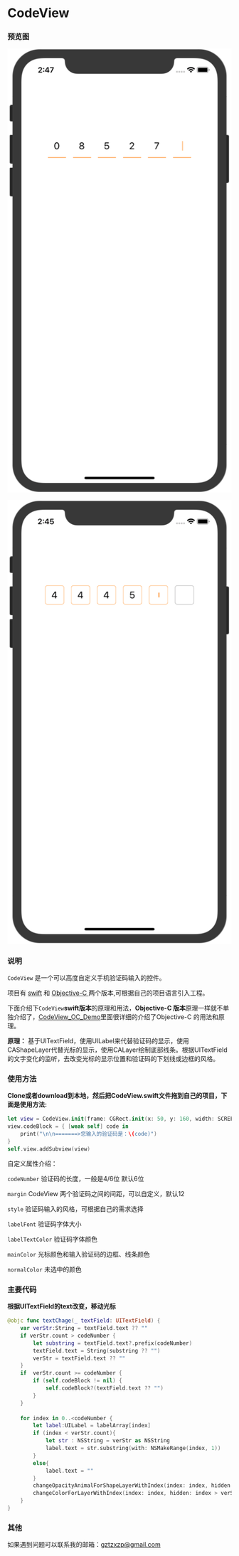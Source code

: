 # CodeView



### 预览图

![line](https://github.com/Mebsunny/CodeView/blob/master/Screenshot/line.png?raw=true)

![border](https://github.com/Mebsunny/CodeView/blob/master/Screenshot/border.png?raw=true)

### 说明

`CodeView` 是一个可以高度自定义手机验证码输入的控件。

项目有 [swift](https://github.com/Mebsunny/CodeView/tree/master/CodeView_Swift_Demo) 和 [Objective-C ](https://github.com/Mebsunny/CodeView/tree/master/CodeView_OC_Demo) 两个版本,可根据自己的项目语言引入工程。

下面介绍下`CodeView`**swift版本**的原理和用法，**Objective-C 版本**原理一样就不单独介绍了，[CodeView_OC_Demo](https://github.com/Mebsunny/CodeView/tree/master/CodeView_OC_Demo)里面很详细的介绍了Objective-C 的用法和原理。

**原理：** 基于UITextField，使用UILabel来代替验证码的显示，使用CAShapeLayer代替光标的显示，使用CALayer绘制底部线条。根据UITextField的文字变化的监听，去改变光标的显示位置和验证码的下划线或边框的风格。

### 使用方法 

**Clone或者download到本地，然后把CodeView.swift文件拖到自己的项目，下面是使用方法:**

```swift
let view = CodeView.init(frame: CGRect.init(x: 50, y: 160, width: SCREEN_WIDTH-100, height: 50),codeNumber: 4,style: .CodeStyle_line)
view.codeBlock = { [weak self] code in
    print("\n\n=======>您输入的验证码是：\(code)")
}
self.view.addSubview(view)
```

自定义属性介绍：

`codeNumber`  验证码的长度，一般是4/6位 默认6位

`margin` CodeView 两个验证码之间的间距，可以自定义，默认12

 `style`  验证码输入的风格，可根据自己的需求选择

 `labelFont`  验证码字体大小

 `labelTextColor`  验证码字体颜色

 `mainColor`  光标颜色和输入验证码的边框、线条颜色

 `normalColor`  未选中的颜色

### 主要代码

**根据UITextField的text改变，移动光标**

```swift
@objc func textChage(_ textField: UITextField) {
    var verStr:String = textField.text ?? ""
    if verStr.count > codeNumber {
        let substring = textField.text?.prefix(codeNumber)
        textField.text = String(substring ?? "")
        verStr = textField.text ?? ""
    }
    if  verStr.count >= codeNumber {
        if (self.codeBlock != nil) {
            self.codeBlock?(textField.text ?? "")
        }
    }
    
    for index in 0..<codeNumber {
        let label:UILabel = labelArray[index]
        if (index < verStr.count){
            let str : NSString = verStr as NSString
            label.text = str.substring(with: NSMakeRange(index, 1))
        }
        else{
            label.text = ""
        }
        changeOpacityAnimalForShapeLayerWithIndex(index: index, hidden: index == verStr.count ? false : true)
        changeColorForLayerWithIndex(index: index, hidden: index > verStr.count ? false : true)
    }
}
```

### 其他

如果遇到问题可以联系我的邮箱：gztzxzp@gmail.com

